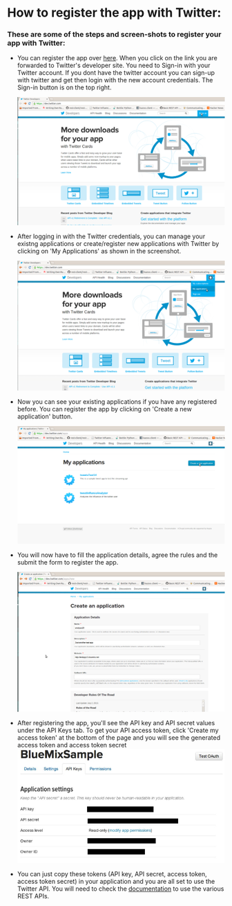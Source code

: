 How to register the app with Twitter:
=====================================

### These are some of the steps and screen-shots to register your app with Twitter:

-   You can register the app over [here](https://dev.twitter.com/). When you click on the link you are forwarded to Twitter's developer site. You need to Sign-in with your Twitter account. If you dont have the twitter account you can sign-up with twitter and get then login with the new account credentials. The Sign-in button is on the top right.

    ![image](images/twitHome.png)

-   After logging in with the Twitter credentials, you can manage your existng applications or create/register new applications with Twitter by clicking on 'My Applications' as shown in the screenshot.

    ![image](images/appl.png)

-   Now you can see your existing applications if you have any registered before. You can register the app by clicking on 'Create a new application' button.
    
    ![image](images/myappl.png)

-   You will now have to fill the application details, agree the rules and the submit the form to register the app.
    
    ![image](images/app_details.png)

-   After registering the app, you'll see the API key and API
    secret values under the API Keys tab. To get your API access token, click
    'Create my access token' at the bottom of the page and you will see the generated access token and access token secret 
    ![image](images/TwitterAPI.png)

-   You can just copy these tokens (API  key, API secret, access token, access token secret) in your application and you are all set to use the Twitter API. You will need to check the [documentation](https://dev.twitter.com/docs/api/1.1) to use the various REST APIs.

